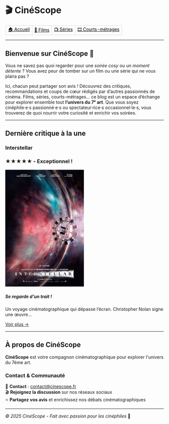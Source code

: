 # 🎬 CinéScope
<table border="1" style="border-collapse: collapse; border-color: transparent;">
    <tr>
      <td style="border: 1px solid #d1d9e0;"><a href="index.md" style="color: black">🏠 Accueil</a></td>
      <td style="border: 1px solid #d1d9e0;"><a href="film.md" style="color: black">🎥 Films</a></td>
      <td style="border: 1px solid #d1d9e0;"><a href="série.md" style="color: black">📺 Séries</a></td>
      <td style="border: 1px solid #d1d9e0;"><a href="court-métrage.md" style="color: black">🎞️ Courts-métrages</a></td>
    </tr>
  </table>

---

## Bienvenue sur CinéScope 🍿

Vous ne savez pas quoi regarder pour une *soirée cosy* ou un *moment détente* ? Vous avez peur de tomber sur un film ou une série qui ne vous plaira pas ?

Ici, chacun peut partager son avis ! Découvrez des critiques, recommandations et coups de cœur rédigés par d’autres passionnés de cinéma. Films, séries, courts-métrages… ce blog est un espace d’échange pour explorer ensemble tout **l’univers du 7ᵉ art**. Que vous soyez cinéphile·e·s passionné·e·s ou spectateur·rice·s occasionnel·le·s, vous trouverez de quoi nourrir votre curiosité et enrichir vos soirées. 
<br>

---

## Dernière critique à la une

### Interstellar
### ★★★★★ - Exceptionnel !
<img src="images/Interstellar.jpg" alt="Interstellar" width="250px">

##### Se regarde d'un trait !
Un voyage cinématographique qui dépasse l’écran. Christopher Nolan signe une œuvre...

[Voir plus →](film.md#les-films-)
<br>

---

## À propos de CinéScope

**CinéScope** est votre compagnon cinématographique pour explorer l'univers du 7ème art.

### Contact & Communauté
📧 **Contact** : [contact@cinescope.fr](mailto:contact@cinescope.fr)  
🎬 **Rejoignez la discussion** sur nos réseaux sociaux  
⭐ **Partagez vos avis** et enrichissez nos débats cinématographiques

---
*© 2025 CinéScope - Fait avec passion pour les cinéphiles* 🍿
